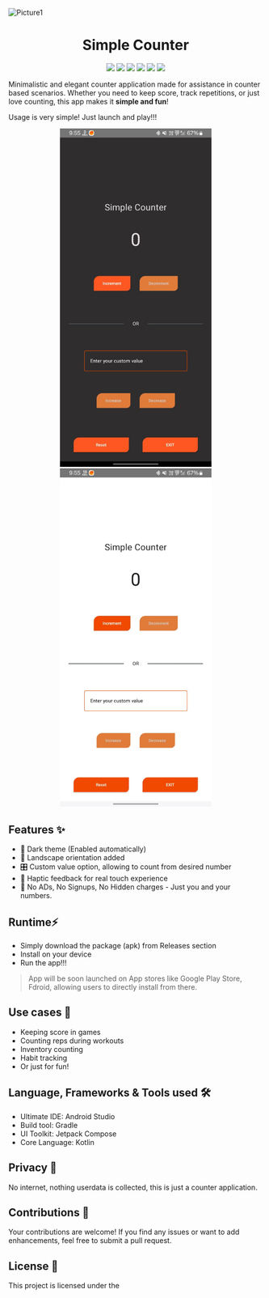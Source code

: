 
![Picture1](https://github.com/user-attachments/assets/f8dfc6bf-1589-4582-b02d-d872ab8b6a50)

<div align = center>

# Simple Counter
  
![](https://img.shields.io/badge/Version-v2.0-green?style=flat-square)
![](https://img.shields.io/badge/Release-Stable-46ca00?style=flat-square)
![](https://img.shields.io/badge/Platforms-Android-lightgrey?style=flat-square&logo=android)
![](https://img.shields.io/badge/Kotlin-5a3471?style=flat-square&logo=kotlin)
![](https://img.shields.io/badge/Jetpack%20Compose-186989?style=flat-square&logo=jetpackcompose)
![](https://img.shields.io/badge/License-MIT-1b91b5?style=flat-square)

</div>

Minimalistic and elegant counter application made for assistance in counter based scenarios. Whether you need to keep score, track repetitions, or just love counting, this app makes it **simple and fun**!

Usage is very simple! Just launch and play!!!



<p align="center">
  <img src="img.png" width="300">
  <img src="img_1.png" width="300">
</p>

## Features ✨
- 🌙 Dark theme (Enabled automatically)
- 📱 Landscape orientation added
- 🎛️ Custom value option, allowing to count from desired number
- 📳 Haptic feedback for real touch experience
- 🚫 No ADs, No Signups, No Hidden charges - Just you and your numbers.

## Runtime⚡
- Simply download the package (apk) from Releases section
- Install on your device
- Run the app!!!

> App will be soon launched on App stores like Google Play Store, Fdroid, allowing users to directly install from there.

## Use cases 🧭
- Keeping score in games
- Counting reps during workouts
- Inventory counting
- Habit tracking
- Or just for fun!

## Language, Frameworks & Tools used 🛠️
- Ultimate IDE: Android Studio
- Build tool: Gradle
- UI Toolkit: Jetpack Compose
- Core Language: Kotlin

## Privacy 🔐
No internet, nothing userdata is collected, this is just a counter application.

## Contributions 🤝
Your contributions are welcome! If you find any issues or want to add enhancements, feel free to submit a pull request.

## License 📝
This project is licensed under the 
